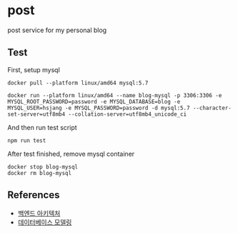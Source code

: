 # post

post service for my personal blog

## Test

First, setup mysql
```
docker pull --platform linux/amd64 mysql:5.7

docker run --platform linux/amd64 --name blog-mysql -p 3306:3306 -e MYSQL_ROOT_PASSWORD=password -e MYSQL_DATABASE=blog -e MYSQL_USER=hsjang -e MYSQL_PASSWORD=password -d mysql:5.7 --character-set-server=utf8mb4 --collation-server=utf8mb4_unicode_ci
```

And then run test script
```
npm run test
```

After test finished, remove mysql container
```
docker stop blog-mysql
docker rm blog-mysql
```

## References

- [백엔드 아키텍처](https://miro.com/app/board/o9J_laTyd80=/)
- [데이터베이스 모델링](https://www.erdcloud.com/d/XrM5reMPurCNBreWr)
